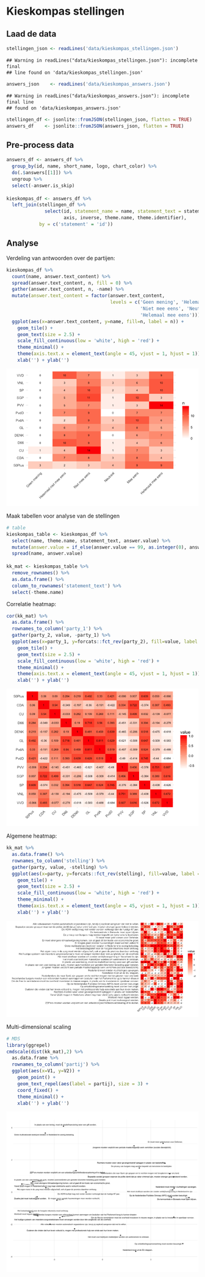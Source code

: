 Kieskompas stellingen
================

## Laad de data

``` r
stellingen_json <- readLines('data/kieskompas_stellingen.json')
```

    ## Warning in readLines("data/kieskompas_stellingen.json"): incomplete final
    ## line found on 'data/kieskompas_stellingen.json'

``` r
answers_json    <- readLines('data/kieskompas_answers.json')
```

    ## Warning in readLines("data/kieskompas_answers.json"): incomplete final line
    ## found on 'data/kieskompas_answers.json'

``` r
stellingen_df <- jsonlite::fromJSON(stellingen_json, flatten = TRUE)
answers_df    <- jsonlite::fromJSON(answers_json, flatten = TRUE) 
```

## Pre-process data

``` r
answers_df <- answers_df %>% 
  group_by(id, name, short_name, logo, chart_color) %>% 
  do(.$answers[[1]]) %>% 
  ungroup %>% 
  select(-answer.is_skip)

kieskompas_df <- answers_df %>%
  left_join(stellingen_df %>% 
              select(id, statement_name = name, statement_text = statement, 
                     axis, inverse, theme.name, theme.identifier),
            by = c('statement' = 'id'))
```

## Analyse

Verdeling van antwoorden over de partijen:

``` r
kieskompas_df %>% 
  count(name, answer.text_content) %>% 
  spread(answer.text_content, n, fill = 0) %>% 
  gather(answer.text_content, n, -name) %>% 
  mutate(answer.text_content = factor(answer.text_content, 
                                      levels = c('Geen mening', 'Helemaal niet mee eens', 
                                                 'Niet mee eens', 'Neutraal', 'Mee eens',
                                                 'Helemaal mee eens'))) %>% 
  ggplot(aes(x=answer.text_content, y=name, fill=n, label = n)) +
    geom_tile() +
    geom_text(size = 2.5) +
    scale_fill_continuous(low = 'white', high = 'red') +
    theme_minimal() +
    theme(axis.text.x = element_text(angle = 45, vjust = 1, hjust = 1)) +
    xlab('') + ylab('')
```

![](Kieskompas_files/figure-gfm/unnamed-chunk-2-1.png)<!-- -->

Maak tabellen voor analyse van de stellingen

``` r
# table
kieskompas_table <- kieskompas_df %>%
  select(name, theme.name, statement_text, answer.value) %>% 
  mutate(answer.value = if_else(answer.value == 99, as.integer(0), answer.value)) %>% 
  spread(name, answer.value)

kk_mat <- kieskompas_table %>% 
  remove_rownames() %>% 
  as.data.frame() %>% 
  column_to_rownames('statement_text') %>% 
  select(-theme.name)
```

Correlatie heatmap:

``` r
cor(kk_mat) %>%
  as.data.frame() %>% 
  rownames_to_column('party_1') %>% 
  gather(party_2, value, -party_1) %>% 
  ggplot(aes(x=party_1, y=forcats::fct_rev(party_2), fill=value, label = round(value,3))) +
    geom_tile() +
    geom_text(size = 2.5) +
    scale_fill_continuous(low = 'white', high = 'red') +
    theme_minimal() +
    theme(axis.text.x = element_text(angle = 45, vjust = 1, hjust = 1)) +
    xlab('') + ylab('')
```

![](Kieskompas_files/figure-gfm/unnamed-chunk-4-1.png)<!-- -->

Algemene heatmap:

``` r
kk_mat %>%
  as.data.frame() %>% 
  rownames_to_column('stelling') %>% 
  gather(party, value, -stelling) %>% 
  ggplot(aes(x=party, y=forcats::fct_rev(stelling), fill=value, label = round(value,3))) +
    geom_tile() +
    geom_text(size = 2.5) +
    scale_fill_continuous(low = 'white', high = 'red') +
    theme_minimal() +
    theme(axis.text.x = element_text(angle = 45, vjust = 1, hjust = 1)) +
    xlab('') + ylab('')
```

![](Kieskompas_files/figure-gfm/unnamed-chunk-5-1.png)<!-- -->

Multi-dimensional scaling

``` r
# MDS
library(ggrepel)
cmdscale(dist(kk_mat),2) %>%
  as.data.frame %>%
  rownames_to_column('partij') %>%
  ggplot(aes(x=V1, y=V2)) + 
    geom_point() + 
    geom_text_repel(aes(label = partij), size = 3) + 
    coord_fixed() +
    theme_minimal() +
    xlab('') + ylab('')
```

![](Kieskompas_files/figure-gfm/unnamed-chunk-6-1.png)<!-- -->
